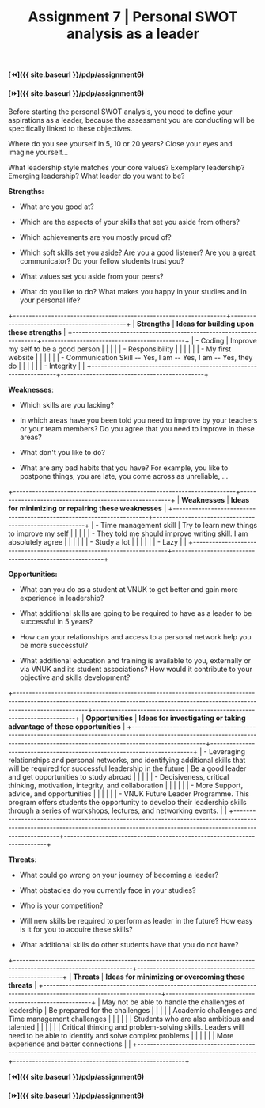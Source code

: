 ﻿---
layout: page
title: Assignment 7 | Personal SWOT analysis as a leader
permalink: /pdp/assignment7
---

**[⏪]({{ site.baseurl }}/pdp/assignment6)**

**[⏩]({{ site.baseurl }}/pdp/assignment8)**

Before starting the personal SWOT analysis, you need to define your aspirations as a leader, because the assessment you are conducting will be specifically linked to these objectives.

Where do you see yourself in 5, 10 or 20 years? Close your eyes and imagine yourself...

What leadership style matches your core values? Exemplary leadership? Emerging leadership? What leader do you want to be?

**Strengths:**

-   What are you good at?

-   Which are the aspects of your skills that set you aside from others?

-   Which achievements are you mostly proud of?

-   Which soft skills set you aside? Are you a good listener? Are you a great communicator? Do your fellow students trust you?

-   What values set you aside from your peers?

-   What do you like to do? What makes you happy in your studies and in your personal life?

+-------------------------------------------------------------------+---------------------------------------------+
| **Strengths**                                                     | **Ideas for building upon these strengths** |
+-------------------------------------------------------------------+---------------------------------------------+
| -   Coding                                                        | Improve my self to be a good person         |
|                                                                   |                                             |
| -   Responsibility                                                |                                             |
|                                                                   |                                             |
| -   My first website                                              |                                             |
|                                                                   |                                             |
| -   Communication Skill -- Yes, I am -- Yes, I am -- Yes, they do |                                             |
|                                                                   |                                             |
| -   Integrity                                                     |                                             |
+-------------------------------------------------------------------+---------------------------------------------+

**Weaknesses**:

-   Which skills are you lacking?

-   In which areas have you been told you need to improve by your teachers or your team members? Do you agree that you need to improve in these areas?

-   What don't you like to do?

-   What are any bad habits that you have? For example, you like to postpone things, you are late, you come across as unreliable, ...

+----------------------------------------------------------------------+--------------------------------------------------------+
| **Weaknesses**                                                       | **Ideas for minimizing or repairing these weaknesses** |
+----------------------------------------------------------------------+--------------------------------------------------------+
| -   Time management skill                                            | Try to learn new things to improve my self             |
|                                                                      |                                                        |
| -   They told me should improve writing skill. I am absolutely agree |                                                        |
|                                                                      |                                                        |
| -   Study a lot                                                      |                                                        |
|                                                                      |                                                        |
| -   Lazy                                                             |                                                        |
+----------------------------------------------------------------------+--------------------------------------------------------+

**Opportunities:**

-   What can you do as a student at VNUK to get better and gain more experience in leadership?

-   What additional skills are going to be required to have as a leader to be successful in 5 years?

-   How can your relationships and access to a personal network help you be more successful?

-   What additional education and training is available to you, externally or via VNUK and its student associations? How would it contribute to your objective and skills development?

+-----------------------------------------------------------------------------------------------------------------------------------------------------------------------------------+------------------------------------------------------------------------+
| **Opportunities**                                                                                                                                                                 | **Ideas for investigating or taking advantage of these opportunities** |
+-----------------------------------------------------------------------------------------------------------------------------------------------------------------------------------+------------------------------------------------------------------------+
| -   Leveraging relationships and personal networks, and identifying additional skills that will be required for successful leadership in the future                               | Be a good leader and get opportunities to study abroad                 |
|                                                                                                                                                                                   |                                                                        |
| -   Decisiveness, critical thinking, motivation, integrity, and collaboration                                                                                                     |                                                                        |
|                                                                                                                                                                                   |                                                                        |
| -   More Support, advice, and opportunities                                                                                                                                       |                                                                        |
|                                                                                                                                                                                   |                                                                        |
| -   VNUK Future Leader Programme. This program offers students the opportunity to develop their leadership skills through a series of workshops, lectures, and networking events. |                                                                        |
+-----------------------------------------------------------------------------------------------------------------------------------------------------------------------------------+------------------------------------------------------------------------+

**Threats:**

-   What could go wrong on your journey of becoming a leader?

-   What obstacles do you currently face in your studies?

-   Who is your competition?

-   Will new skills be required to perform as leader in the future? How easy is it for you to acquire these skills?

-   What additional skills do other students have that you do not have?

+-------------------------------------------------------------------------------------------------------------------+------------------------------------------------------+
| **Threats**                                                                                                       | **Ideas for minimizing or overcoming these threats** |
+-------------------------------------------------------------------------------------------------------------------+------------------------------------------------------+
| May not be able to handle the challenges of leadership                                                            | Be prepared for the challenges                       |
|                                                                                                                   |                                                      |
| Academic challenges and Time management challenges                                                                |                                                      |
|                                                                                                                   |                                                      |
| Students who are also ambitious and talented                                                                      |                                                      |
|                                                                                                                   |                                                      |
| Critical thinking and problem-solving skills. Leaders will need to be able to identify and solve complex problems |                                                      |
|                                                                                                                   |                                                      |
| More experience and better connections                                                                            |                                                      |
+-------------------------------------------------------------------------------------------------------------------+------------------------------------------------------+

**[⏪]({{ site.baseurl }}/pdp/assignment6)**

**[⏩]({{ site.baseurl }}/pdp/assignment8)**